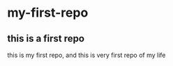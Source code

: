 # my-first-repo
## this is a first repo
this is my first repo, and this is very first repo of my life
